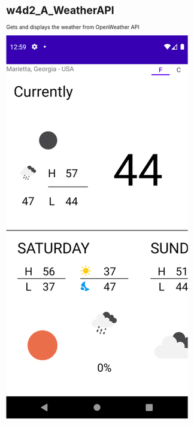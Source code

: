 # w4d2_A_WeatherAPI
Gets and displays the weather from OpenWeather API

![screen1.png](screen1.png)
